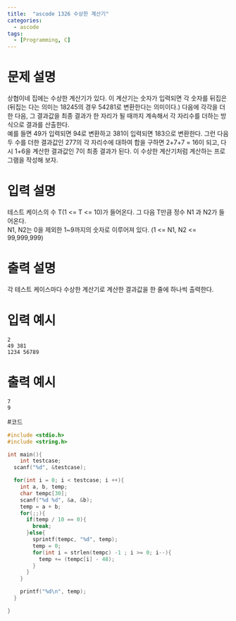 ```yaml
---
title:  "ascode 1326 수상한 계산기"
categories:
  - ascode
tags:
  - [Programming, C]
---
```


# 문제 설명

상협이네 집에는 수상한 계산기가 있다. 이 계산기는 숫자가 입력되면 각 숫자를 뒤집은(뒤집는 다는 의미는 18245의 경우 54281로 변환한다는 의미이다.) 다음에 각각을 더한 다음, 그 결과값을 최종 결과가 한 자리가 될 때까지 계속해서 각 자리수를 더하는 방식으로 결과를 산출한다.<br>
예를 들면 49가 입력되면 94로 변환하고 381이 입력되면 183으로 변환한다. 그런 다음 두 수를 더한 결과값인 277의 각 자리수에 대하여 합을 구하면 2+7+7 = 16이 되고, 다시 1+6을 계산한 결과값인 7이 최종 결과가 된다. 이 수상한 계산기처럼 계산하는 프로그램을 작성해 보자.

# 입력 설명
테스트 케이스의 수 T(1 <= T <= 10)가 들어온다. 그 다음 T만큼 정수 N1 과 N2가 들어온다.<br>
N1, N2는 0을 제외한 1~9까지의 숫자로 이루어져 있다. (1 <= N1, N2 <= 99,999,999)

# 출력 설명
각 테스트 케이스마다 수상한 계산기로 계산한 결과값을 한 줄에 하나씩 출력한다.

# 입력 예시
```
2
49 381
1234 56789
```
# 출력 예시
```
7
9
```
#코드
```c
#include <stdio.h>
#include <string.h>

int main(){
	int testcase;
  scanf("%d", &testcase);

  for(int i = 0; i < testcase; i ++){
    int a, b, temp;
    char tempc[30];
    scanf("%d %d", &a, &b);
    temp = a + b;
    for(;;){
      if(temp / 10 == 0){
        break;
      }else{
        sprintf(tempc, "%d", temp);
        temp = 0;
        for(int i = strlen(tempc) -1 ; i >= 0; i--){
          temp += (tempc[i] - 48);
        }
      }
    }

    printf("%d\n", temp);
  }

}
```
